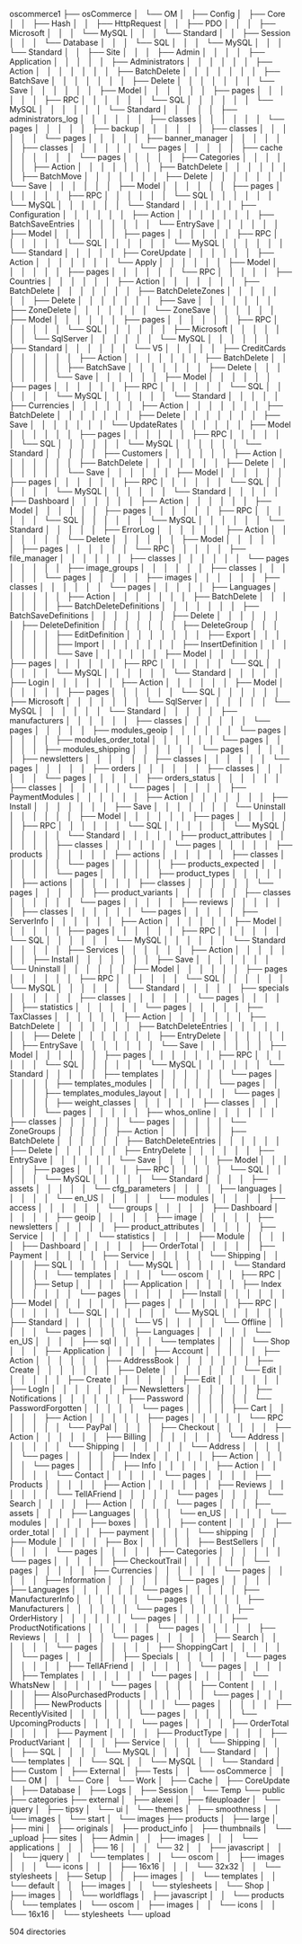 oscommerce1
├── osCommerce
│   └── OM
│       ├── Config
│       ├── Core
│       │   ├── Hash
│       │   ├── HttpRequest
│       │   ├── PDO
│       │   │   ├── Microsoft
│       │   │   └── MySQL
│       │   │       └── Standard
│       │   ├── Session
│       │   │   └── Database
│       │   │       └── SQL
│       │   │           └── MySQL
│       │   │               └── Standard
│       │   ├── Site
│       │   │   ├── Admin
│       │   │   │   ├── Application
│       │   │   │   │   ├── Administrators
│       │   │   │   │   │   ├── Action
│       │   │   │   │   │   │   ├── BatchDelete
│       │   │   │   │   │   │   ├── BatchSave
│       │   │   │   │   │   │   ├── Delete
│       │   │   │   │   │   │   └── Save
│       │   │   │   │   │   ├── Model
│       │   │   │   │   │   ├── pages
│       │   │   │   │   │   ├── RPC
│       │   │   │   │   │   └── SQL
│       │   │   │   │   │       └── MySQL
│       │   │   │   │   │           └── Standard
│       │   │   │   │   ├── administrators_log
│       │   │   │   │   │   ├── classes
│       │   │   │   │   │   └── pages
│       │   │   │   │   ├── backup
│       │   │   │   │   │   ├── classes
│       │   │   │   │   │   └── pages
│       │   │   │   │   ├── banner_manager
│       │   │   │   │   │   ├── classes
│       │   │   │   │   │   └── pages
│       │   │   │   │   ├── cache
│       │   │   │   │   │   └── pages
│       │   │   │   │   ├── Categories
│       │   │   │   │   │   ├── Action
│       │   │   │   │   │   │   ├── BatchDelete
│       │   │   │   │   │   │   ├── BatchMove
│       │   │   │   │   │   │   ├── Delete
│       │   │   │   │   │   │   └── Save
│       │   │   │   │   │   ├── Model
│       │   │   │   │   │   ├── pages
│       │   │   │   │   │   ├── RPC
│       │   │   │   │   │   └── SQL
│       │   │   │   │   │       └── MySQL
│       │   │   │   │   │           └── Standard
│       │   │   │   │   ├── Configuration
│       │   │   │   │   │   ├── Action
│       │   │   │   │   │   │   ├── BatchSaveEntries
│       │   │   │   │   │   │   └── EntrySave
│       │   │   │   │   │   ├── Model
│       │   │   │   │   │   ├── pages
│       │   │   │   │   │   ├── RPC
│       │   │   │   │   │   └── SQL
│       │   │   │   │   │       └── MySQL
│       │   │   │   │   │           └── Standard
│       │   │   │   │   ├── CoreUpdate
│       │   │   │   │   │   ├── Action
│       │   │   │   │   │   │   └── Apply
│       │   │   │   │   │   ├── Model
│       │   │   │   │   │   ├── pages
│       │   │   │   │   │   └── RPC
│       │   │   │   │   ├── Countries
│       │   │   │   │   │   ├── Action
│       │   │   │   │   │   │   ├── BatchDelete
│       │   │   │   │   │   │   ├── BatchDeleteZones
│       │   │   │   │   │   │   ├── Delete
│       │   │   │   │   │   │   ├── Save
│       │   │   │   │   │   │   ├── ZoneDelete
│       │   │   │   │   │   │   └── ZoneSave
│       │   │   │   │   │   ├── Model
│       │   │   │   │   │   ├── pages
│       │   │   │   │   │   ├── RPC
│       │   │   │   │   │   └── SQL
│       │   │   │   │   │       ├── Microsoft
│       │   │   │   │   │       │   └── SqlServer
│       │   │   │   │   │       └── MySQL
│       │   │   │   │   │           ├── Standard
│       │   │   │   │   │           └── V5
│       │   │   │   │   ├── CreditCards
│       │   │   │   │   │   ├── Action
│       │   │   │   │   │   │   ├── BatchDelete
│       │   │   │   │   │   │   ├── BatchSave
│       │   │   │   │   │   │   ├── Delete
│       │   │   │   │   │   │   └── Save
│       │   │   │   │   │   ├── Model
│       │   │   │   │   │   ├── pages
│       │   │   │   │   │   ├── RPC
│       │   │   │   │   │   └── SQL
│       │   │   │   │   │       └── MySQL
│       │   │   │   │   │           └── Standard
│       │   │   │   │   ├── Currencies
│       │   │   │   │   │   ├── Action
│       │   │   │   │   │   │   ├── BatchDelete
│       │   │   │   │   │   │   ├── Delete
│       │   │   │   │   │   │   ├── Save
│       │   │   │   │   │   │   └── UpdateRates
│       │   │   │   │   │   ├── Model
│       │   │   │   │   │   ├── pages
│       │   │   │   │   │   ├── RPC
│       │   │   │   │   │   └── SQL
│       │   │   │   │   │       └── MySQL
│       │   │   │   │   │           └── Standard
│       │   │   │   │   ├── Customers
│       │   │   │   │   │   ├── Action
│       │   │   │   │   │   │   ├── BatchDelete
│       │   │   │   │   │   │   ├── Delete
│       │   │   │   │   │   │   └── Save
│       │   │   │   │   │   ├── Model
│       │   │   │   │   │   ├── pages
│       │   │   │   │   │   ├── RPC
│       │   │   │   │   │   └── SQL
│       │   │   │   │   │       └── MySQL
│       │   │   │   │   │           └── Standard
│       │   │   │   │   ├── Dashboard
│       │   │   │   │   │   ├── Action
│       │   │   │   │   │   ├── Model
│       │   │   │   │   │   ├── pages
│       │   │   │   │   │   ├── RPC
│       │   │   │   │   │   └── SQL
│       │   │   │   │   │       └── MySQL
│       │   │   │   │   │           └── Standard
│       │   │   │   │   ├── ErrorLog
│       │   │   │   │   │   ├── Action
│       │   │   │   │   │   │   └── Delete
│       │   │   │   │   │   ├── Model
│       │   │   │   │   │   ├── pages
│       │   │   │   │   │   └── RPC
│       │   │   │   │   ├── file_manager
│       │   │   │   │   │   ├── classes
│       │   │   │   │   │   └── pages
│       │   │   │   │   ├── image_groups
│       │   │   │   │   │   ├── classes
│       │   │   │   │   │   └── pages
│       │   │   │   │   ├── images
│       │   │   │   │   │   ├── classes
│       │   │   │   │   │   └── pages
│       │   │   │   │   ├── Languages
│       │   │   │   │   │   ├── Action
│       │   │   │   │   │   │   ├── BatchDelete
│       │   │   │   │   │   │   ├── BatchDeleteDefinitions
│       │   │   │   │   │   │   ├── BatchSaveDefinitions
│       │   │   │   │   │   │   ├── Delete
│       │   │   │   │   │   │   ├── DeleteDefinition
│       │   │   │   │   │   │   ├── DeleteGroup
│       │   │   │   │   │   │   ├── EditDefinition
│       │   │   │   │   │   │   ├── Export
│       │   │   │   │   │   │   ├── Import
│       │   │   │   │   │   │   ├── InsertDefinition
│       │   │   │   │   │   │   └── Save
│       │   │   │   │   │   ├── Model
│       │   │   │   │   │   ├── pages
│       │   │   │   │   │   ├── RPC
│       │   │   │   │   │   └── SQL
│       │   │   │   │   │       └── MySQL
│       │   │   │   │   │           └── Standard
│       │   │   │   │   ├── Login
│       │   │   │   │   │   ├── Action
│       │   │   │   │   │   ├── Model
│       │   │   │   │   │   ├── pages
│       │   │   │   │   │   └── SQL
│       │   │   │   │   │       ├── Microsoft
│       │   │   │   │   │       │   └── SqlServer
│       │   │   │   │   │       └── MySQL
│       │   │   │   │   │           └── Standard
│       │   │   │   │   ├── manufacturers
│       │   │   │   │   │   ├── classes
│       │   │   │   │   │   └── pages
│       │   │   │   │   ├── modules_geoip
│       │   │   │   │   │   └── pages
│       │   │   │   │   ├── modules_order_total
│       │   │   │   │   │   └── pages
│       │   │   │   │   ├── modules_shipping
│       │   │   │   │   │   └── pages
│       │   │   │   │   ├── newsletters
│       │   │   │   │   │   ├── classes
│       │   │   │   │   │   └── pages
│       │   │   │   │   ├── orders
│       │   │   │   │   │   ├── classes
│       │   │   │   │   │   └── pages
│       │   │   │   │   ├── orders_status
│       │   │   │   │   │   ├── classes
│       │   │   │   │   │   └── pages
│       │   │   │   │   ├── PaymentModules
│       │   │   │   │   │   ├── Action
│       │   │   │   │   │   │   ├── Install
│       │   │   │   │   │   │   ├── Save
│       │   │   │   │   │   │   └── Uninstall
│       │   │   │   │   │   ├── Model
│       │   │   │   │   │   ├── pages
│       │   │   │   │   │   ├── RPC
│       │   │   │   │   │   └── SQL
│       │   │   │   │   │       └── MySQL
│       │   │   │   │   │           └── Standard
│       │   │   │   │   ├── product_attributes
│       │   │   │   │   │   ├── classes
│       │   │   │   │   │   └── pages
│       │   │   │   │   ├── products
│       │   │   │   │   │   ├── actions
│       │   │   │   │   │   ├── classes
│       │   │   │   │   │   └── pages
│       │   │   │   │   ├── products_expected
│       │   │   │   │   │   └── pages
│       │   │   │   │   ├── product_types
│       │   │   │   │   │   ├── actions
│       │   │   │   │   │   ├── classes
│       │   │   │   │   │   └── pages
│       │   │   │   │   ├── product_variants
│       │   │   │   │   │   ├── classes
│       │   │   │   │   │   └── pages
│       │   │   │   │   ├── reviews
│       │   │   │   │   │   ├── classes
│       │   │   │   │   │   └── pages
│       │   │   │   │   ├── ServerInfo
│       │   │   │   │   │   ├── Action
│       │   │   │   │   │   ├── Model
│       │   │   │   │   │   ├── pages
│       │   │   │   │   │   ├── RPC
│       │   │   │   │   │   └── SQL
│       │   │   │   │   │       └── MySQL
│       │   │   │   │   │           └── Standard
│       │   │   │   │   ├── Services
│       │   │   │   │   │   ├── Action
│       │   │   │   │   │   │   ├── Install
│       │   │   │   │   │   │   ├── Save
│       │   │   │   │   │   │   └── Uninstall
│       │   │   │   │   │   ├── Model
│       │   │   │   │   │   ├── pages
│       │   │   │   │   │   ├── RPC
│       │   │   │   │   │   └── SQL
│       │   │   │   │   │       └── MySQL
│       │   │   │   │   │           └── Standard
│       │   │   │   │   ├── specials
│       │   │   │   │   │   ├── classes
│       │   │   │   │   │   └── pages
│       │   │   │   │   ├── statistics
│       │   │   │   │   │   └── pages
│       │   │   │   │   ├── TaxClasses
│       │   │   │   │   │   ├── Action
│       │   │   │   │   │   │   ├── BatchDelete
│       │   │   │   │   │   │   ├── BatchDeleteEntries
│       │   │   │   │   │   │   ├── Delete
│       │   │   │   │   │   │   ├── EntryDelete
│       │   │   │   │   │   │   ├── EntrySave
│       │   │   │   │   │   │   └── Save
│       │   │   │   │   │   ├── Model
│       │   │   │   │   │   ├── pages
│       │   │   │   │   │   ├── RPC
│       │   │   │   │   │   └── SQL
│       │   │   │   │   │       └── MySQL
│       │   │   │   │   │           └── Standard
│       │   │   │   │   ├── templates
│       │   │   │   │   │   └── pages
│       │   │   │   │   ├── templates_modules
│       │   │   │   │   │   └── pages
│       │   │   │   │   ├── templates_modules_layout
│       │   │   │   │   │   └── pages
│       │   │   │   │   ├── weight_classes
│       │   │   │   │   │   ├── classes
│       │   │   │   │   │   └── pages
│       │   │   │   │   ├── whos_online
│       │   │   │   │   │   ├── classes
│       │   │   │   │   │   └── pages
│       │   │   │   │   └── ZoneGroups
│       │   │   │   │       ├── Action
│       │   │   │   │       │   ├── BatchDelete
│       │   │   │   │       │   ├── BatchDeleteEntries
│       │   │   │   │       │   ├── Delete
│       │   │   │   │       │   ├── EntryDelete
│       │   │   │   │       │   ├── EntrySave
│       │   │   │   │       │   └── Save
│       │   │   │   │       ├── Model
│       │   │   │   │       ├── pages
│       │   │   │   │       ├── RPC
│       │   │   │   │       └── SQL
│       │   │   │   │           └── MySQL
│       │   │   │   │               └── Standard
│       │   │   │   ├── assets
│       │   │   │   │   └── cfg_parameters
│       │   │   │   ├── languages
│       │   │   │   │   └── en_US
│       │   │   │   │       └── modules
│       │   │   │   │           ├── access
│       │   │   │   │           │   └── groups
│       │   │   │   │           ├── Dashboard
│       │   │   │   │           ├── geoip
│       │   │   │   │           ├── image
│       │   │   │   │           ├── newsletters
│       │   │   │   │           ├── product_attributes
│       │   │   │   │           ├── Service
│       │   │   │   │           └── statistics
│       │   │   │   ├── Module
│       │   │   │   │   ├── Dashboard
│       │   │   │   │   ├── OrderTotal
│       │   │   │   │   ├── Payment
│       │   │   │   │   ├── Service
│       │   │   │   │   └── Shipping
│       │   │   │   ├── SQL
│       │   │   │   │   └── MySQL
│       │   │   │   │       └── Standard
│       │   │   │   └── templates
│       │   │   │       └── oscom
│       │   │   ├── RPC
│       │   │   ├── Setup
│       │   │   │   ├── Application
│       │   │   │   │   ├── Index
│       │   │   │   │   │   └── pages
│       │   │   │   │   ├── Install
│       │   │   │   │   │   ├── Model
│       │   │   │   │   │   ├── pages
│       │   │   │   │   │   ├── RPC
│       │   │   │   │   │   └── SQL
│       │   │   │   │   │       └── MySQL
│       │   │   │   │   │           ├── Standard
│       │   │   │   │   │           └── V5
│       │   │   │   │   └── Offline
│       │   │   │   │       └── pages
│       │   │   │   ├── Languages
│       │   │   │   │   └── en_US
│       │   │   │   ├── sql
│       │   │   │   └── templates
│       │   │   └── Shop
│       │   │       ├── Application
│       │   │       │   ├── Account
│       │   │       │   │   ├── Action
│       │   │       │   │   │   ├── AddressBook
│       │   │       │   │   │   │   ├── Create
│       │   │       │   │   │   │   ├── Delete
│       │   │       │   │   │   │   └── Edit
│       │   │       │   │   │   ├── Create
│       │   │       │   │   │   ├── Edit
│       │   │       │   │   │   ├── LogIn
│       │   │       │   │   │   ├── Newsletters
│       │   │       │   │   │   ├── Notifications
│       │   │       │   │   │   ├── Password
│       │   │       │   │   │   └── PasswordForgotten
│       │   │       │   │   └── pages
│       │   │       │   ├── Cart
│       │   │       │   │   ├── Action
│       │   │       │   │   ├── pages
│       │   │       │   │   └── RPC
│       │   │       │   │       └── PayPal
│       │   │       │   ├── Checkout
│       │   │       │   │   ├── Action
│       │   │       │   │   │   ├── Billing
│       │   │       │   │   │   │   └── Address
│       │   │       │   │   │   └── Shipping
│       │   │       │   │   │       └── Address
│       │   │       │   │   └── pages
│       │   │       │   ├── Index
│       │   │       │   │   ├── Action
│       │   │       │   │   └── pages
│       │   │       │   ├── Info
│       │   │       │   │   ├── Action
│       │   │       │   │   │   └── Contact
│       │   │       │   │   └── pages
│       │   │       │   ├── Products
│       │   │       │   │   ├── Action
│       │   │       │   │   │   ├── Reviews
│       │   │       │   │   │   └── TellAFriend
│       │   │       │   │   └── pages
│       │   │       │   └── Search
│       │   │       │       ├── Action
│       │   │       │       └── pages
│       │   │       ├── assets
│       │   │       ├── Languages
│       │   │       │   └── en_US
│       │   │       │       └── modules
│       │   │       │           ├── boxes
│       │   │       │           ├── content
│       │   │       │           ├── order_total
│       │   │       │           ├── payment
│       │   │       │           └── shipping
│       │   │       ├── Module
│       │   │       │   ├── Box
│       │   │       │   │   ├── BestSellers
│       │   │       │   │   │   └── pages
│       │   │       │   │   ├── Categories
│       │   │       │   │   │   └── pages
│       │   │       │   │   ├── CheckoutTrail
│       │   │       │   │   │   └── pages
│       │   │       │   │   ├── Currencies
│       │   │       │   │   │   └── pages
│       │   │       │   │   ├── Information
│       │   │       │   │   │   └── pages
│       │   │       │   │   ├── Languages
│       │   │       │   │   │   └── pages
│       │   │       │   │   ├── ManufacturerInfo
│       │   │       │   │   │   └── pages
│       │   │       │   │   ├── Manufacturers
│       │   │       │   │   │   └── pages
│       │   │       │   │   ├── OrderHistory
│       │   │       │   │   │   └── pages
│       │   │       │   │   ├── ProductNotifications
│       │   │       │   │   │   └── pages
│       │   │       │   │   ├── Reviews
│       │   │       │   │   │   └── pages
│       │   │       │   │   ├── Search
│       │   │       │   │   │   └── pages
│       │   │       │   │   ├── ShoppingCart
│       │   │       │   │   │   └── pages
│       │   │       │   │   ├── Specials
│       │   │       │   │   │   └── pages
│       │   │       │   │   ├── TellAFriend
│       │   │       │   │   │   └── pages
│       │   │       │   │   ├── Templates
│       │   │       │   │   │   └── pages
│       │   │       │   │   └── WhatsNew
│       │   │       │   │       └── pages
│       │   │       │   ├── Content
│       │   │       │   │   ├── AlsoPurchasedProducts
│       │   │       │   │   │   └── pages
│       │   │       │   │   ├── NewProducts
│       │   │       │   │   │   └── pages
│       │   │       │   │   ├── RecentlyVisited
│       │   │       │   │   │   └── pages
│       │   │       │   │   └── UpcomingProducts
│       │   │       │   │       └── pages
│       │   │       │   ├── OrderTotal
│       │   │       │   ├── Payment
│       │   │       │   ├── ProductType
│       │   │       │   ├── ProductVariant
│       │   │       │   ├── Service
│       │   │       │   └── Shipping
│       │   │       ├── SQL
│       │   │       │   └── MySQL
│       │   │       │       └── Standard
│       │   │       └── templates
│       │   └── SQL
│       │       └── MySQL
│       │           └── Standard
│       ├── Custom
│       ├── External
│       ├── Tests
│       │   └── osCommerce
│       │       └── OM
│       │           └── Core
│       └── Work
│           ├── Cache
│           ├── CoreUpdate
│           ├── Database
│           ├── Logs
│           ├── Session
│           └── Temp
└── public
    ├── categories
    ├── external
    │   ├── alexei
    │   ├── fileuploader
    │   └── jquery
    │       ├── tipsy
    │       └── ui
    │           └── themes
    │               ├── smoothness
    │               │   └── images
    │               └── start
    │                   └── images
    ├── products
    │   ├── large
    │   ├── mini
    │   ├── originals
    │   ├── product_info
    │   ├── thumbnails
    │   └── _upload
    ├── sites
    │   ├── Admin
    │   │   ├── images
    │   │   │   └── applications
    │   │   │       ├── 16
    │   │   │       └── 32
    │   │   ├── javascript
    │   │   │   └── jquery
    │   │   └── templates
    │   │       └── oscom
    │   │           ├── images
    │   │           │   └── icons
    │   │           │       ├── 16x16
    │   │           │       └── 32x32
    │   │           └── stylesheets
    │   ├── Setup
    │   │   ├── images
    │   │   └── templates
    │   │       └── default
    │   │           ├── images
    │   │           └── stylesheets
    │   └── Shop
    │       ├── images
    │       │   └── worldflags
    │       ├── javascript
    │       │   └── products
    │       └── templates
    │           └── oscom
    │               ├── images
    │               │   └── icons
    │               │       └── 16x16
    │               └── stylesheets
    └── upload

504 directories
